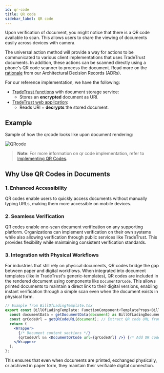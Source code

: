 ```yaml
---
id: qr-code
title: QR code
sidebar_label: QR code
---
```


Upon verification of document, you might notice that there is a QR code available to scan. This allows users to share the viewing of documents easily across devices with camera.

The universal action method will provide a way for actions to be communicated to various client implementations that uses TradeTrust documents. In addition, these actions can be scanned directly using a phone's QR code scanner to process the document. Read more on the [rationale](https://github.com/Open-Attestation/adr/blob/master/universal_actions.md) from our Architectural Decision Records (ADRs).

For our reference implementation, we have the following:

- [TradeTrust functions](https://github.com/TradeTrust/tradetrust-functions) with document storage service:
  - Stores an **encrypted** document as URI.
- [TradeTrust web application](https://github.com/TradeTrust/tradetrust-website):
  - Reads URI + **decrypts** the stored document.

## Example

Sample of how the qrcode looks like upon document rendering:

![QRcode](/docs/introduction/qrcode.png)

> **Note**: For more information on qr code implementation, refer to [Implementing QR Codes](../../../how-tos/implementing-qr-codes).

## Why Use QR Codes in Documents

### 1. Enhanced Accessibility
QR codes enable users to quickly access documents without manually typing URLs, making them more accessible on mobile devices.

### 2. Seamless Verification
QR codes enable one-scan document verification on any supporting platform. Organizations can implement verification on their own systems while also allowing verification through public services like TradeTrust. This provides flexibility while maintaining consistent verification standards.

### 3. Integration with Physical Workflows
For industries that still rely on physical documents, QR codes bridge the gap between paper and digital workflows. When integrated into document templates (like in TradeTrust's generic-templates), QR codes are included in the rendered document using components like `DocumentQrCode`. This allows printed documents to maintain a direct link to their digital versions, enabling instant verification through a simple scan even when the document exists in physical form.

```jsx
// Example from BillOfLadingTemplate.tsx
export const BillOfLadingTemplate: FunctionComponent<TemplateProps<BillOfLadingSchema>> = ({ document }) => {
  const documentData = getDocumentData(document) as BillOfLadingDocument;
  const qrCodeUrl = getQRCodeURL(document); // Extract QR code URL from document
  return (
    <Wrapper>
      {/* Document content sections */}
      {qrCodeUrl && <DocumentQrCode url={qrCodeUrl} />} {/* Add QR code if URL exists */}
    </Wrapper>
  );
};
```

This ensures that even when documents are printed, exchanged physically, or archived in paper form, they maintain their verifiable digital connection.
